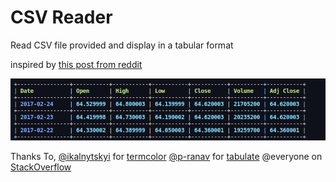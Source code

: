 # CSV Reader

Read CSV file provided and display in a tabular format

inspired by [this post from reddit](https://www.reddit.com/r/unixporn/comments/wrcwkz/oc_birthday_tracker_i_dont_know_why_i_made_this/?utm_source=share&utm_medium=web2x&context=3)

![output](output.png)


Thanks To,
    [@ikalnytskyi](https://github.com/ikalnytskyi) for [termcolor](https://github.com/ikalnytskyi/termcolor)
    [@p-ranav](https://github.com/p-ranav) for [tabulate](https://github.com/p-ranav/tabulate)
    @everyone on [StackOverflow](https://www.stackoverflow.com)
